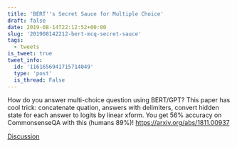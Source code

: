 ```yaml
---
title: 'BERT''s Secret Sauce for Multiple Choice'
draft: false
date: 2019-08-14T22:12:52+00:00
slug: '201908142212-bert-mcq-secret-sauce'
tags:
  - tweets
is_tweet: true
tweet_info:
  id: '1161656941715714049'
  type: 'post'
  is_thread: False
---
```




How do you answer multi-choice question using BERT/GPT? This paper has cool trick: concatenate quation, answers with delimiters, convert hidden state for each answer to logits by linear xform. You get 56% accuracy on CommonsenseQA with this (humans 89%)! <https://arxiv.org/abs/1811.00937>

[Discussion](https://x.com/sytelus/status/1161656941715714049)
